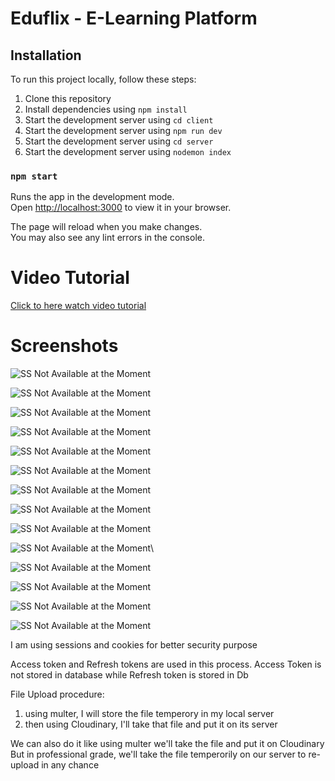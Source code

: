 # Eduflix - E-Learning Platform

## Installation

To run this project locally, follow these steps:

1. Clone this repository
2. Install dependencies using `npm install`
3. Start the development server using `cd client`
4. Start the development server using `npm run dev`
5. Start the development server using `cd server`
6. Start the development server using `nodemon index`

### `npm start`

Runs the app in the development mode.\
Open [http://localhost:3000](http://localhost:3000) to view it in your browser.

The page will reload when you make changes.\
You may also see any lint errors in the console.

# Video Tutorial

[Click to here watch video tutorial](https://drive.google.com/file/d/1LG8GzwmS2GP_zPyIe3yTCqiGlvtQ-xtL/view?usp=sharing)

# Screenshots

![SS Not Available at the Moment](<https://github.com/manishgoyal07/Assets/blob/master/EduFlix/SS%20(5).png>)

![SS Not Available at the Moment](<https://github.com/manishgoyal07/Assets/blob/master/EduFlix/SS%20(6).png>)

![SS Not Available at the Moment](<https://github.com/manishgoyal07/Assets/blob/master/EduFlix/SS%20(7).png>)

![SS Not Available at the Moment](<https://github.com/manishgoyal07/Assets/blob/master/EduFlix/SS%20(8).png>)

![SS Not Available at the Moment](<https://github.com/manishgoyal07/Assets/blob/master/EduFlix/SS%20(9).png>)

![SS Not Available at the Moment](<https://github.com/manishgoyal07/Assets/blob/master/EduFlix/SS%20(10).png>)

![SS Not Available at the Moment](<https://github.com/manishgoyal07/Assets/blob/master/EduFlix/SS%20(11).png>)

![SS Not Available at the Moment](<https://github.com/manishgoyal07/Assets/blob/master/EduFlix/SS%20(1).png>)

<!-- ![SS Not Available at the Moment](<https://github.com/manishgoyal07/Assets/blob/master/Loungify/SS%20(1).jpg>) -->

<!-- ![SS Not Available at the Moment](<https://github.com/manishgoyal07/Assets/blob/master/Loungify/SS%20(2).jpg>) -->

<!-- ![SS Not Available at the Moment](<https://github.com/manishgoyal07/Assets/blob/master/Loungify/SS%20(3).jpg>) -->

![SS Not Available at the Moment](<https://github.com/manishgoyal07/Assets/blob/master/EduFlix/SS%20(2).png>)

![SS Not Available at the Moment](<https://github.com/manishgoyal07/Assets/blob/master/EduFlix/SS%20(12).png>)\

![SS Not Available at the Moment](<https://github.com/manishgoyal07/Assets/blob/master/EduFlix/SS%20(12).png>)

![SS Not Available at the Moment](<https://github.com/manishgoyal07/Assets/blob/master/EduFlix/SS%20(12).png>)

![SS Not Available at the Moment](<https://github.com/manishgoyal07/Assets/blob/master/EduFlix/SS%20(3).png>)

<!-- ![SS Not Available at the Moment](<https://github.com/manishgoyal07/Assets/blob/master/Loungify/SS%20(4).jpg>) -->

![SS Not Available at the Moment](<https://github.com/manishgoyal07/Assets/blob/master/EduFlix/SS%20(4).png>)

I am using sessions and cookies for better security purpose

Access token and Refresh tokens are used in this process.
Access Token is not stored in database while Refresh token is stored in Db

File Upload procedure:

1. using multer, I will store the file temperory in my local server
2. then using Cloudinary, I'll take that file and put it on its server

We can also do it like using multer we'll take the file and put it on Cloudinary
But in professional grade, we'll take the file temperorily on our server to re-upload in any chance
